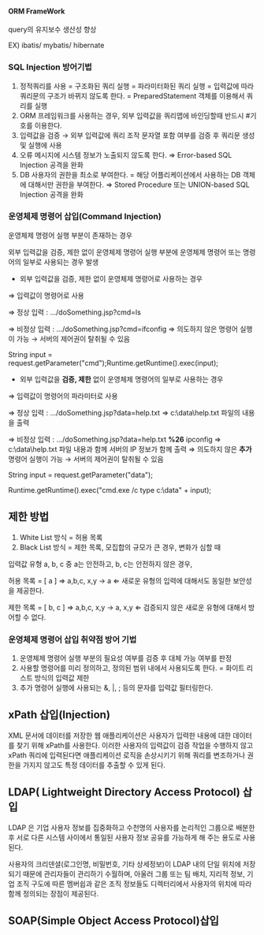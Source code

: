 ####  ORM FrameWork

query의 유지보수 생산성 향상

EX) ibatis/ mybatis/ hibernate

### SQL Injection 방어기법

1. 정적쿼리를 사용 = 구조화된 쿼리 실행 = 파라미터화된 쿼리 실행 = 입력값에 따라 쿼리문의 구조가 바뀌지 않도록 한다. = PreparedStatement 객체를 이용해서 쿼리를 실행
2. ORM 프레임워크를 사용하는 경우, 외부 입력값을 쿼리맵에 바인딩할때 반드시 #기호를 이용한다.
3. 입력값을 검증 → 외부 입력값에 쿼리 조작 문자열 포함 여부를 검증 후 쿼리문 생성 및 실행에 사용
4. 오류 메시지에 시스템 정보가 노출되지 않도록 한다. ⇒ Error-based SQL Injection 공격을 완화
5. DB 사용자의 권한을 최소로 부여한다. = 해당 어플리케이션에서 사용하는 DB 객체에 대해서만 권한을 부여한다. ⇒ Stored Procedure 또는 UNION-based SQL Injection 공격을 완화

### 운영체제 명령어 삽입(Command Injection)

운영체제 명령어 실행 부분이 존재하는 경우

외부 입력값을 검증, 제한 없이 운영체제 명령어 실행 부분에 운영체제 명령어 또는 명령어의 일부로 사용되는 경우 발생

- 외부 입력값을 검증, 제한 없이 운영체제 명령어로 사용하는 경우

⇒ 입력값이 명령어로 사용

⇒ 정상 입력 : .../doSomething.jsp?cmd=ls

⇒ 비정상 입력 : .../doSomething.jsp?cmd=ifconfig ⇒ 의도하지 않은 명령어 실행이 가능 → 서버의 제어권이 탈취될 수 있음

String input = request.getParameter("cmd");Runtime.getRuntime().exec(input);

- 외부 입력값을 **검증, 제한** 없이 운영체제 명령어의 일부로 사용하는 경우

⇒ 입력값이 명령어의 파라미터로 사용

⇒ 정상 입력 : .../doSomething.jsp?data=help.txt ⇒ c:\data\help.txt 파일의 내용을 출력

⇒ 비정상 입력 : .../doSomething.jsp?data=help.txt **%26** ipconfig ⇒ c:\data\help.txt 파일 내용과 함께 서버의 IP 정보가 함께 출력 ⇒ 의도하지 않은 **추가** 명령어 실행이 가능 → 서버의 제어권이 탈취될 수 있음

String input = request.getParameter("data");

Runtime.getRuntime().exec("cmd.exe /c type c:\data\" + input);

## 제한 방법

1. White List 방식 = 허용 목록
2. Black List 방식 = 제한 목록, 모집합의 규모가 큰 경우, 변화가 심할 때

입력값 유형 a, b, c 중 a는 안전하고, b, c는 안전하지 않은 경우,

허용 목록 = [ a ] ⇒ a,b,c, x,y → a ⇐ 새로운 유형의 입력에 대해서도 동일한 보안성을 제공한다.

제한 목록 = [ b, c ] ⇒ a,b,c, x,y → a, x,y ⇐ 검증되지 않은 새로운 유형에 대해서 방어할 수 없다.

### 운영체제 명령어 삽입 취약점 방어 기법

1. 운영체제 명령어 실행 부분의 필요성 여부를 검증 후 대체 가능 여부를 판정
2. 사용할 명령어를 미리 정의하고, 정의된 범위 내에서 사용되도록 한다. = 화이트 리스트 방식의 입력값 제한
3. 추가 명령어 실행에 사용되는 &, |, ; 등의 문자를 입력값 필터링한다.



## xPath 삽입(Injection)

XML 문서에 데이터를 저장한 웹 애플리케이션은 사용자가 입력한 내용에 대한 데이터를 찾기 위해 xPath를 사용한다. 이러한 사용자의 입력값이 검증 작업을 수행하지 않고 xPath 쿼리에 입력된다면 애플리케이션 로직을 손상시키기 위해 쿼리를 변조하거나 권한을 가지지 않고도 특정 데이터를 추출할 수 있게 된다.



## LDAP( Lightweight Directory Access Protocol) 삽입

LDAP 은 기업 사용자 정보를 집중화하고 수천명의 사용자를 논리적인 그룹으로 배분한 후 서로 다른 시스템 사이에서 통일된 사용자 정보 공유를 가능하게 해 주는 용도로 사용된다. 

사용자의 크리덴셜(로그인명, 비밀번호, 기타 상세정보)이 LDAP 내의 단일 위치에 저장되기 때문에 관리자들이 관리하기 수월하며, 아울러 그룹 또는 팀 배치, 지리적 정보, 기업 조직 구도에 따른 멤버쉽과 같은 조직 정보들도 디렉터리에서 사용자의 위치에 따라 함께 정의되는 장점이 제공된다.



## SOAP(Simple Object Access Protocol)삽입
